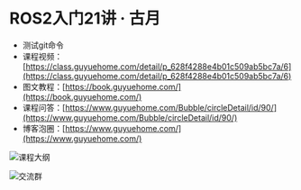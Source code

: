 # ROS2入门21讲 · 古月
- 测试git命令
- 课程视频：[https://class.guyuehome.com/detail/p_628f4288e4b01c509ab5bc7a/6](https://class.guyuehome.com/detail/p_628f4288e4b01c509ab5bc7a/6)
- 图文教程：[https://book.guyuehome.com/](https://book.guyuehome.com/)
- 课程问答：[https://www.guyuehome.com/Bubble/circleDetail/id/90/](https://www.guyuehome.com/Bubble/circleDetail/id/90/)
- 博客泡圈：[https://www.guyuehome.com/](https://www.guyuehome.com/)

![课程大纲](docs/课程大纲.png)

![交流群](docs/交流群.png)
